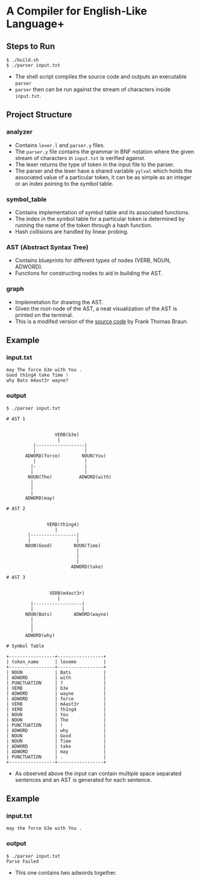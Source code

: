 # A Compiler for English-Like Language+

## Steps to Run

```
$ ./build.sh
$ ./parser input.txt
```

- The shell script compiles the source code and outputs an executable `parser`
- `parser` then can be run against the stream of characters inside `input.txt`.

## Project Structure

### analyzer

- Contains `lexer.l` and `parser.y` files.
- The `parser.y` file contains the grammar in BNF notation where the given stream of characters in `input.txt` is verified against.
- The lexer returns the type of token in the input file to the parser.
- The parser and the lexer have a shared variable `yylval` which holds the associated value of a particular token, it can be as simple as an integer or an index poining to the symbol table.

### symbol_table

- Contains implementation of symbol table and its associated functions.
- The index in the symbol table for a particular token is determined by running the name of the token through a hash function.
- Hash collisions are handled by linear probing.

### AST (Abstract Syntax Tree)

- Contains blueprints for different types of nodes (VERB, NOUN, ADWORD).
- Functions for constructing nodes to aid in building the AST.

### graph

- Implemetation for drawing the AST.
- Given the root-node of the AST, a neat visualization of the AST is printed on the terminal.
- This is a modifed version of the [source code](https://www.epaperpress.com/lexandyacc/calcg.html) by Frank Thomas Braun.

## Example

### input.txt

```
may The force b3e with You .
Good th1ng4 take Time !
why Bats m4ast3r wayne?
```

### output

```
$ ./parser input.txt

# AST 1


                  VERB(b3e)
                   |
          |------------------|
          |                  |
       ADWORD(force)        NOUN(You)
          |                  |
         |-                  |
         |                   |
        NOUN(The)          ADWORD(with)
         |
         |
         |
       ADWORD(may)

# AST 2


               VERB(th1ng4)
                  |
        |-----------------|
        |                 |
       NOUN(Good)        NOUN(Time)
                          |
                          |
                          |
                        ADWORD(take)

# AST 3


                VERB(m4ast3r)
                   |
         |------------------|
         |                  |
       NOUN(Bats)        ADWORD(wayne)
         |
         |
         |
       ADWORD(why)

# Symbol Table

+-----------------+-----------------+
| token_name      | lexeme          |
+-----------------+-----------------+
| NOUN            | Bats            |
| ADWORD          | with            |
| PUNCTUATION     | ?               |
| VERB            | b3e             |
| ADWORD          | wayne           |
| ADWORD          | force           |
| VERB            | m4ast3r         |
| VERB            | th1ng4          |
| NOUN            | You             |
| NOUN            | The             |
| PUNCTUATION     | !               |
| ADWORD          | why             |
| NOUN            | Good            |
| NOUN            | Time            |
| ADWORD          | take            |
| ADWORD          | may             |
| PUNCTUATION     | .               |
+-----------------+-----------------+
```

- As observed above the input can contain multiple space separated sentences and an AST is generated for each sentence.

## Example

### input.txt

```
may the force b3e with You .
```

### output

```
$ ./parser input.txt
Parse Failed
```

- This one contains two adwords together.